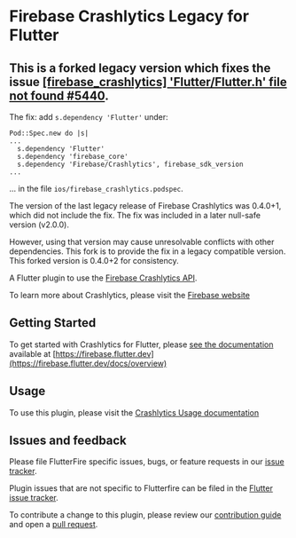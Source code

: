 # Firebase Crashlytics Legacy for Flutter

## This is a forked legacy version which fixes the issue [[firebase_crashlytics] 'Flutter/Flutter.h' file not found #5440](https://github.com/FirebaseExtended/flutterfire/issues/5440). ##

The fix: add ```s.dependency 'Flutter'``` under:

```
Pod::Spec.new do |s|
...
  s.dependency 'Flutter'
  s.dependency 'firebase_core'
  s.dependency 'Firebase/Crashlytics', firebase_sdk_version
...
```

... in the file ```ios/firebase_crashlytics.podspec```.

The version of the last legacy release of Firebase Crashlytics was 0.4.0+1, which did not include the fix.  The fix was included in a later null-safe version (v2.0.0).

However, using that version may cause unresolvable conflicts with other dependencies.  This fork is to provide the fix in a legacy compatible version.  This forked version is 0.4.0+2 for consistency.

A Flutter plugin to use the [Firebase Crashlytics API](https://firebase.google.com/docs/crashlytics/).

To learn more about Crashlytics, please visit the [Firebase website](https://firebase.google.com/products/crashlytics)

## Getting Started

To get started with Crashlytics for Flutter, please [see the documentation](https://firebase.flutter.dev/docs/crashlytics/overview)
available at [https://firebase.flutter.dev](https://firebase.flutter.dev/docs/overview)

## Usage

To use this plugin, please visit the [Crashlytics Usage documentation](https://firebase.flutter.dev/docs/crashlytics/usage)

## Issues and feedback

Please file FlutterFire specific issues, bugs, or feature requests in our [issue tracker](https://github.com/FirebaseExtended/flutterfire/issues/new).

Plugin issues that are not specific to Flutterfire can be filed in the [Flutter issue tracker](https://github.com/flutter/flutter/issues/new).

To contribute a change to this plugin,
please review our [contribution guide](https://github.com/FirebaseExtended/flutterfire/blob/master/CONTRIBUTING.md)
and open a [pull request](https://github.com/FirebaseExtended/flutterfire/pulls).

